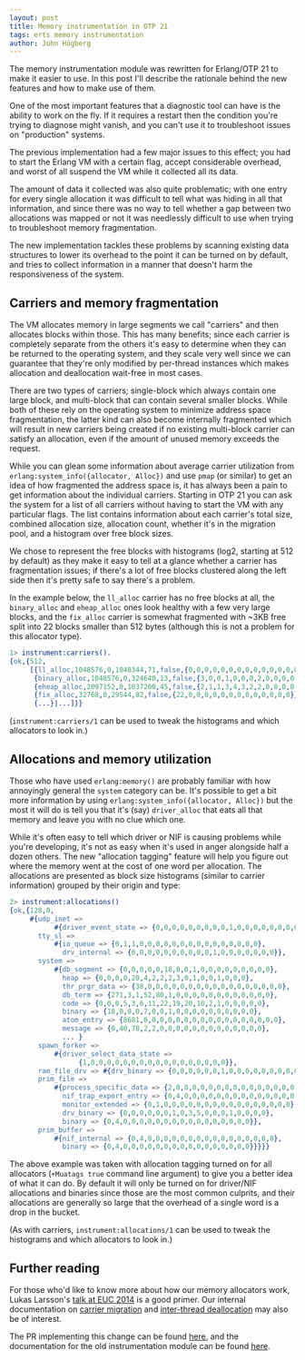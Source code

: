 ```yaml
---
layout: post
title: Memory instrumentation in OTP 21
tags: erts memory instrumentation
author: John Högberg
---
```


The memory instrumentation module was rewritten for Erlang/OTP 21 to make it
easier to use. In this post I'll describe the rationale behind the new features
and how to make use of them.

One of the most important features that a diagnostic tool can have is the
ability to work on the fly. If it requires a restart then the condition you're
trying to diagnose might vanish, and you can't use it to troubleshoot issues on
"production" systems.

The previous implementation had a few major issues to this effect; you had to
start the Erlang VM with a certain flag, accept considerable overhead, and
worst of all suspend the VM while it collected all its data.

The amount of data it collected was also quite problematic; with one entry for
every single allocation it was difficult to tell what was hiding in all that
information, and since there was no way to tell whether a gap between two
allocations was mapped or not it was needlessly difficult to use when trying
to troubleshoot memory fragmentation.

The new implementation tackles these problems by scanning existing data
structures to lower its overhead to the point it can be turned on by default,
and tries to collect information in a manner that doesn't harm the
responsiveness of the system.

## Carriers and memory fragmentation

The VM allocates memory in large segments we call "carriers" and then allocates
blocks within those. This has many benefits; since each carrier is completely
separate from the others it's easy to determine when they can be returned to
the operating system, and they scale very well since we can guarantee that
they're only modified by per-thread instances which makes allocation and
deallocation wait-free in most cases.

There are two types of carriers; single-block which always contain one large
block, and multi-block that can contain several smaller blocks. While both of
these rely on the operating system to minimize address space fragmentation, the
latter kind can also become internally fragmented which will result in new
carriers being created if no existing multi-block carrier can satisfy an
allocation, even if the amount of unused memory exceeds the request.

While you can glean some information about average carrier utilization from
`erlang:system_info({allocator, Alloc})` and use `pmap` (or similar) to get an
idea of how fragmented the address space is, it has always been a pain to get
information about the individual carriers. Starting in OTP 21 you can ask the
system for a list of all carriers without having to start the VM with any
particular flags. The list contains information about each carrier's total
size, combined allocation size, allocation count, whether it's in the migration
pool, and a histogram over free block sizes.

We chose to represent the free blocks with histograms (log2, starting at 512 by
default) as they make it easy to tell at a glance whether a carrier has
fragmentation issues; if there's a lot of free blocks clustered along the left
side then it's pretty safe to say there's a problem.

In the example below, the `ll_alloc` carrier has no free blocks at all, the
`binary_alloc` and `eheap_alloc` ones look healthy with a few very large
blocks, and the `fix_alloc` carrier is somewhat fragmented with ~3KB free split
into 22 blocks smaller than 512 bytes (although this is not a problem for this
allocator type).

```erlang
1> instrument:carriers().
{ok,{512,
     [{ll_alloc,1048576,0,1048344,71,false,{0,0,0,0,0,0,0,0,0,0,0,0,0,0}},
      {binary_alloc,1048576,0,324640,13,false,{3,0,0,1,0,0,0,2,0,0,0,0,0,0}},
      {eheap_alloc,2097152,0,1037200,45,false,{2,1,1,3,4,3,2,2,0,0,0,0,0,0}},
      {fix_alloc,32768,0,29544,82,false,{22,0,0,0,0,0,0,0,0,0,0,0,0,0}},
      {...}|...]}}
```

(`instrument:carriers/1` can be used to tweak the histograms and which
allocators to look in.)

## Allocations and memory utilization

Those who have used `erlang:memory()` are probably familiar with how annoyingly
general the `system` category can be. It's possible to get a bit more
information by using `erlang:system_info({allocator, Alloc})` but the most it
will do is tell you that it's (say) `driver_alloc` that eats all that memory
and leave you with no clue which one.

While it's often easy to tell which driver or NIF is causing problems while
you're developing, it's not as easy when it's used in anger alongside half a
dozen others. The new "allocation tagging" feature will help you figure out
where the memory went at the cost of one word per allocation. The allocations
are presented as block size histograms (similar to carrier information)
grouped by their origin and type:

```erlang
2> instrument:allocations()
{ok,{128,0,
     #{udp_inet =>
           #{driver_event_state => {0,0,0,0,0,0,0,0,0,1,0,0,0,0,0,0,0,0}},
       tty_sl =>
           #{io_queue => {0,1,1,0,0,0,0,0,0,0,0,0,0,0,0,0,0,0},
             drv_internal => {0,0,0,0,0,0,0,0,0,0,1,0,0,0,0,0,0,0}},
       system =>
           #{db_segment => {0,0,0,0,0,18,0,0,1,0,0,0,0,0,0,0,0,0},
             heap => {0,0,0,0,20,4,2,2,2,3,0,1,0,0,1,0,0,0},
             thr_prgr_data => {38,0,0,0,0,0,0,0,0,0,0,0,0,0,0,0,0,0},
             db_term => {271,3,1,52,80,1,0,0,0,0,0,0,0,0,0,0,0,0},
             code => {0,0,0,5,3,6,11,22,19,20,10,2,1,0,0,0,0,0},
             binary => {18,0,0,0,7,0,0,1,0,0,0,0,0,0,0,0,0,0},
             atom_entry => {8681,0,0,0,0,0,0,0,0,0,0,0,0,0,0,0,0,0},
             message => {0,40,78,2,2,0,0,0,0,0,0,0,0,0,0,0,0,0},
             ... }
       spawn_forker =>
           #{driver_select_data_state =>
                 {1,0,0,0,0,0,0,0,0,0,0,0,0,0,0,0,0,0}},
       ram_file_drv => #{drv_binary => {0,0,0,0,0,0,1,0,0,0,0,0,0,0,0,0,0,0}},
       prim_file =>
           #{process_specific_data => {2,0,0,0,0,0,0,0,0,0,0,0,0,0,0,0,0,0},
             nif_trap_export_entry => {0,4,0,0,0,0,0,0,0,0,0,0,0,0,0,0,0,0},
             monitor_extended => {0,1,0,0,0,0,0,0,0,0,0,0,0,0,0,0,0,0},
             drv_binary => {0,0,0,0,0,0,1,0,3,5,0,0,0,1,0,0,0,0},
             binary => {0,4,0,0,0,0,0,0,0,0,0,0,0,0,0,0,0,0}},
       prim_buffer =>
           #{nif_internal => {0,4,0,0,0,0,0,0,0,0,0,0,0,0,0,0,0,0},
             binary => {0,4,0,0,0,0,0,0,0,0,0,0,0,0,0,0,0,0}}}}}
```

The above example was taken with allocation tagging turned on for all
allocators (`+Muatags true` command line argument) to give you a better idea of
what it can do. By default it will only be turned on for driver/NIF allocations
and binaries since those are the most common culprits, and their allocations
are generally so large that the overhead of a single word is a drop in the
bucket.

(As with carriers, `instrument:allocations/1` can be used to tweak the
histograms and which allocators to look in.)

## Further reading

For those who'd like to know more about how our memory allocators work, Lukas
Larsson's [talk at EUC 2014](https://erlangcentral.org/videos/euc-2014-lukas-larsson-memory-allocators-in-the-vm-memory-management-battle-stories/) is a good primer. Our internal
documentation on [carrier migration](https://github.com/erlang/otp/blob/master/erts/emulator/internal_doc/CarrierMigration.md) and [inter-thread deallocation](https://github.com/erlang/otp/blob/master/erts/emulator/internal_doc/DelayedDealloc.md) may also be of interest.

The PR implementing this change can be found [here](https://github.com/erlang/otp/pull/1790), and the documentation for the old instrumentation module can be found [here](https://www.erlang.org/documentation/doc-9.3/lib/tools-2.11.2/doc/html/instrument.html).
